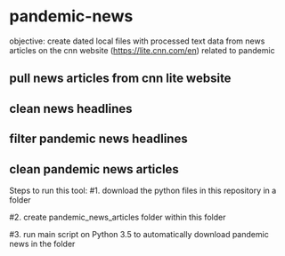 # pandemic-news

objective: create dated local files with processed text data from news articles on the cnn website (https://lite.cnn.com/en) related to pandemic 

## pull news articles from cnn lite website

## clean news headlines

## filter pandemic news headlines

## clean pandemic news articles

Steps to run this tool:
#1. download the python files in this repository in a folder

#2. create pandemic_news_articles folder within this folder

#3. run main script on Python 3.5 to automatically download pandemic news in the folder 
